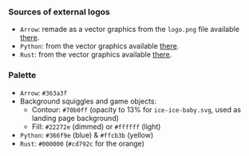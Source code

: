 ### Sources of external logos

* `Arrow`: remade as a vector graphics from the `logo.png` file available [there](https://arrow.apache.org/img/).
* `Python`: from the vector graphics available [there](https://www.python.org/community/logos/).
* `Rust`: from the vector graphics available [there](https://github.com/rust-lang/rust/issues/11562#issuecomment-32700278).

### Palette

* `Arrow`: `#363a3f`
* Background squiggles and game objects:
    - Contour: `#70b0ff` (opacity to 13% for `ice-ice-baby.svg`, used as landing page background)
    - Fill: `#22272e` (dimmed) or `#ffffff` (light)
* `Python`: `#366f9e` (blue) & `#ffcb3b` (yellow)
* `Rust`: `#000000` (`#cd792c` for the orange)
